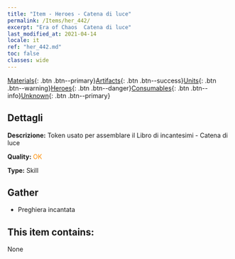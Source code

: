 ```yaml
---
title: "Item - Heroes - Catena di luce"
permalink: /Items/her_442/
excerpt: "Era of Chaos  Catena di luce"
last_modified_at: 2021-04-14
locale: it
ref: "her_442.md"
toc: false
classes: wide
---
```

 [Materials](/it/Items/){: .btn .btn--primary}[Artifacts](/it/Items/Artifacts/){: .btn .btn--success}[Units](/it/Items/Units/){: .btn .btn--warning}[Heroes](/it/Items/Heroes/){: .btn .btn--danger}[Consumables](/it/Items/Consumables/){: .btn .btn--info}[Unknown](/it/Items/Unknown/){: .btn .btn--primary}

## Dettagli
 **Descrizione:** Token usato per assemblare il Libro di incantesimi - Catena di luce

 **Quality:** <span style="color: #FF8C00">OK</span>

 **Type:** Skill

## Gather

*    Preghiera incantata 

## This item contains:

  None

